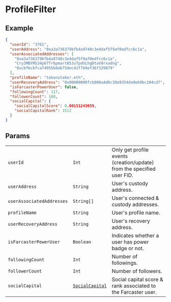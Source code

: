 # ProfileFilter

## Example

```json
{
  "userId": "3761",
  "userAddress": "0xa3a736379bfb4a9748c3e4daf5f9af0edfcc6c1a",
  "userAssociatedAddresses": [
    "0xa3a736379bfb4a9748c3e4daf5f9af0edfcc6c1a",
    "Cry3MBYMS34p67Tr6pmart85JuTpdULhgDtaV8rxadng",
    "0xcbfbcbfca74955b8ab75dec41f7b9ef36f329879"
  ],
  "profileName": "tokenstaker.eth",
  "userRecoveryAddress": "0x00000000fcb080a4d6c39a9354da9eb9bc104cd7",
  "isFarcasterPowerUser": false,
  "followingCount": 117,
  "followerCount": 108,
  "socialCapital": {
    "socialCapitalScore": 0.00151243059,
    "socialCapitalRank": 1512
  }
}
```

## Params

|                           |                                                |                                                                        |
| ------------------------- | ---------------------------------------------- | ---------------------------------------------------------------------- |
| `userId`                  | `Int`                                          | Only get profile events (creation/update) from the specified user FID. |
| `userAddress`             | `String`                                       | User's custody address.                                                |
| `userAssociatedAddresses` | `String[]`                                     | User's connected & custody addresses.                                  |
| `profileName`             | `String`                                       | User's profile name.                                                   |
| `userRecoveryAddress`     | `String`                                       | User's recovery address.                                               |
| `isFarcasterPowerUser`    | `Boolean`                                      | Indicates whether a user has power badge or not.                       |
| `followingCount`          | `Int`                                          | Number of followings.                                                  |
| `followerCount`           | `Int`                                          | Number of followers.                                                   |
| `socialCapital`           | [`SocialCapital`](../objects/socialcapital.md) | Social capital score & rank associated to the Farcaster user.          |
